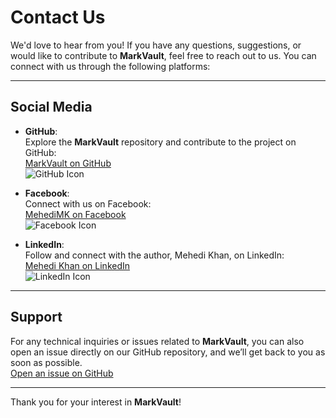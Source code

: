 # Contact Us

We'd love to hear from you! If you have any questions, suggestions, or would like to contribute to **MarkVault**, feel free to reach out to us. You can connect with us through the following platforms:

---

## Social Media

- **GitHub**:  
  Explore the **MarkVault** repository and contribute to the project on GitHub:  
  [MarkVault on GitHub](https://github.com/MehediMK/MarkVault)  
  ![GitHub Icon](https://fontawesome.com/icons/github?f=brands&s=solid)

- **Facebook**:  
  Connect with us on Facebook:  
  [MehediMK on Facebook](https://facebook.com/mdmmhk)  
  ![Facebook Icon](https://fontawesome.com/icons/facebook?f=brands&s=solid)

- **LinkedIn**:  
  Follow and connect with the author, Mehedi Khan, on LinkedIn:  
  [Mehedi Khan on LinkedIn](https://www.linkedin.com/in/mehedikhan-mk/)  
  ![LinkedIn Icon](https://fontawesome.com/icons/linkedin?f=brands&s=solid)

---

## Support

For any technical inquiries or issues related to **MarkVault**, you can also open an issue directly on our GitHub repository, and we’ll get back to you as soon as possible.  
[Open an issue on GitHub](https://github.com/MehediMK/MarkVault/issues)

---

Thank you for your interest in **MarkVault**!

